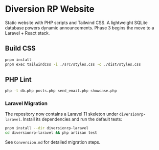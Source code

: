 # Diversion RP Website

Static website with PHP scripts and Tailwind CSS. A lightweight SQLite database powers dynamic announcements. Phase 3 begins the move to a Laravel + React stack.

## Build CSS
```bash
pnpm install
pnpm exec tailwindcss -i ./src/styles.css -o ./dist/styles.css
```

## PHP Lint
```bash
php -l db.php posts.php send_email.php showcase.php
```

### Laravel Migration
The repository now contains a Laravel 11 skeleton under `diversionrp-laravel`.
Install its dependencies and run the default tests:
```bash
pnpm install --dir diversionrp-laravel
cd diversionrp-laravel && php artisan test
```
See `Conversion.md` for detailed migration steps.
